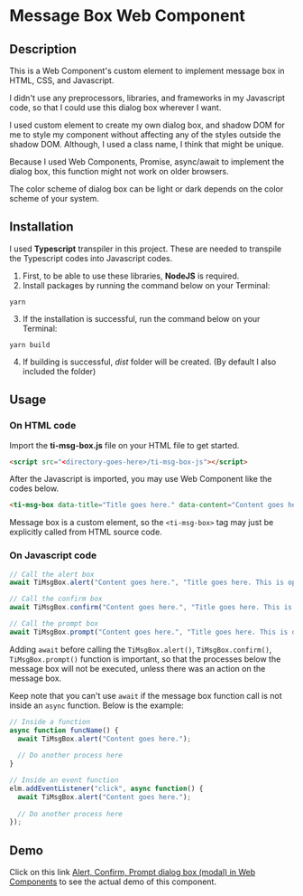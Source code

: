 # Message Box Web Component

## Description

This is a Web Component's custom element to implement message box in HTML, CSS, and Javascript.

I didn't use any preprocessors, libraries, and frameworks in my Javascript code, so that I could use this dialog box wherever I want.

I used custom element to create my own dialog box, and shadow DOM for me to style my component without affecting any of the styles outside the shadow DOM. Although, I used a class name, I think that might be unique.

Because I used Web Components, Promise, async/await to implement the dialog box, this function might not work on older browsers.

The color scheme of dialog box can be light or dark depends on the color scheme of your system.

## Installation

I used **Typescript** transpiler in this project. These are needed to transpile the Typescript codes into Javascript codes.

1. First, to be able to use these libraries, **NodeJS** is required.
2. Install packages by running the command below on your Terminal:
```
yarn
```
3. If the installation is successful, run the command below on your Terminal:
```
yarn build
```
4. If building is successful, *dist* folder will be created. (By default I also included the folder)

## Usage

### On HTML code

Import the **ti-msg-box.js** file on your HTML file to get started.

```HTML
<script src="<directory-goes-here>/ti-msg-box-js"></script>
```

After the Javascript is imported, you may use Web Component like the codes below.

```HTML
<ti-msg-box data-title="Title goes here." data-content="Content goes here." data-type="alert"></ti-msg-box>
```

Message box is a custom element, so the ```<ti-msg-box>``` tag may just be explicitly called from HTML source code.

### On Javascript code

```Javascript
// Call the alert box
await TiMsgBox.alert("Content goes here.", "Title goes here. This is optional");

// Call the confirm box
await TiMsgBox.confirm("Content goes here.", "Title goes here. This is optional");

// Call the prompt box
await TiMsgBox.prompt("Content goes here.", "Title goes here. This is optional");
```

Adding ```await``` before calling the ```TiMsgBox.alert()```, ```TiMsgBox.confirm()```, ```TiMsgBox.prompt()``` function is important, so that the processes below the message box will not be executed, unless there was an action on the message box.

Keep note that you can't use ```await``` if the message box function call is not inside an ```async``` function. Below is the example:

```Javascript
// Inside a function
async function funcName() {
  await TiMsgBox.alert("Content goes here.");
  
  // Do another process here
}

// Inside an event function
elm.addEventListener("click", async function() {
  await TiMsgBox.alert("Content goes here.");
  
  // Do another process here
});
```

## Demo

Click on this link [Alert, Confirm, Prompt dialog box (modal) in Web Components](https://codepen.io/takaneichinose/pen/LYRrQmW) to see the actual demo of this component.
